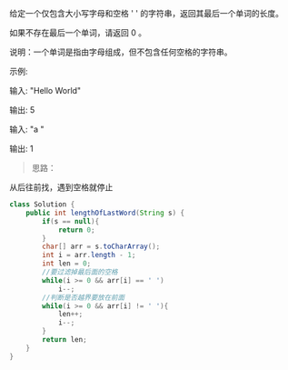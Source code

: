 给定一个仅包含大小写字母和空格 ' ' 的字符串，返回其最后一个单词的长度。


如果不存在最后一个单词，请返回 0 。


说明：一个单词是指由字母组成，但不包含任何空格的字符串。


示例:

输入: "Hello World"

输出: 5





输入: "a    "

输出: 1





>思路：

从后往前找，遇到空格就停止


```java
class Solution {
    public int lengthOfLastWord(String s) {
        if(s == null){
            return 0;
        }
        char[] arr = s.toCharArray();
        int i = arr.length - 1;
        int len = 0;
        //要过滤掉最后面的空格
        while(i >= 0 && arr[i] == ' ') 
            i--;
        //判断是否越界要放在前面
        while(i >= 0 && arr[i] != ' '){
            len++;
            i--;
        }
        return len;
    }
}
```
